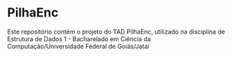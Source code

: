 # PilhaEnc
Este repositório contém o projeto do TAD PilhaEnc, utilizado na disciplina de Estrutura de Dados 1 - Bacharelado em Ciência da Computação/Universidade Federal de Goiás/Jataí
